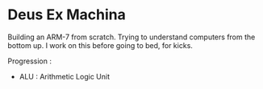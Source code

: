 # Deus Ex Machina
Building an ARM-7 from scratch. Trying to understand computers from the bottom up. I work on this before going to bed, for kicks.

Progression :
  - ALU : Arithmetic Logic Unit

